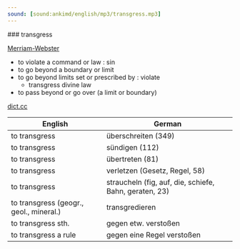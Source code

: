```yaml
---
sound: [sound:ankimd/english/mp3/transgress.mp3]
---
```


\### transgress

[Merriam-Webster](https://www.merriam-webster.com/dictionary/transgress)

- to violate a command or law : sin
- to go beyond a boundary or limit
- to go beyond limits set or prescribed by : violate
    - transgress divine law
- to pass beyond or go over (a limit or boundary)

[dict.cc](https://www.dict.cc/transgress)

| English        | German       |
| -------------- | ------------ |
| to transgress | überschreiten (349) |
| to transgress | sündigen (112) |
| to transgress | übertreten (81) |
| to transgress | verletzen (Gesetz, Regel, 58) |
| to transgress | straucheln (fig, auf, die, schiefe, Bahn, geraten, 23) |
| to transgress (geogr., geol., mineral.) | transgredieren |
| to transgress sth. | gegen etw. verstoßen |
| to transgress a rule | gegen eine Regel verstoßen |
